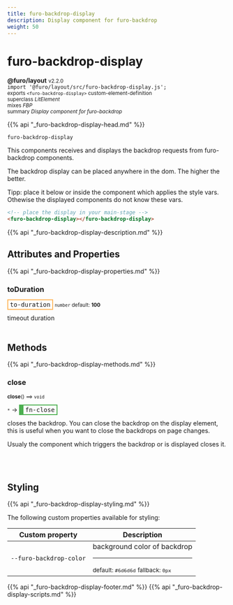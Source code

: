 ```yaml
---
title: furo-backdrop-display
description: Display component for furo-backdrop
weight: 50
---
```


# furo-backdrop-display
**@furo/layout** <small>v2.2.0</small>
<br>`import '@furo/layout/src/furo-backdrop-display.js';`<small>
<br>exports `<furo-backdrop-display>` custom-element-definition
<br>superclass *LitElement*
<br> mixes *FBP*</small>
<br><small>summary *Display component for furo-backdrop*</small>

{{% api "_furo-backdrop-display-head.md" %}}

`furo-backdrop-display`

This components receives and displays the backdrop requests from furo-backdrop components.

The backdrop display can be placed anywhere in the dom. The higher the better.

Tipp: place it below or inside the component which applies the style vars. Othewise the displayed components
do not know these vars.

```html
<!-- place the display in your main-stage -->
<furo-backdrop-display></furo-backdrop-display>
```

{{% api "_furo-backdrop-display-description.md" %}}


## Attributes and Properties
{{% api "_furo-backdrop-display-properties.md" %}}





### **toDuration**

<span  style="border-width:2px; border-style: solid;border-color:  rgb(255, 182, 91);font-family:monospace; padding:2px 4px;">to-duration</span>
<small>`number` default: **100**</small>

timeout duration
<br><br>



## Methods
{{% api "_furo-backdrop-display-methods.md" %}}



### **close**
<small>**close**() ⟹ `void`</small>

<small>`*`</small> →
<span  style="border-width:2px 2px 2px 10px; border-style: solid;border-color:  rgb(76, 175, 80);font-family:monospace; padding:2px 4px;">fn-close</span>

closes the backdrop.
You can close the backdrop on the display element, this is useful when you want to close the backdrops on page
changes.

Usualy the component which triggers the backdrop or is displayed closes it.

<br><br>






## Styling
{{% api "_furo-backdrop-display-styling.md" %}}

The following custom properties  available for styling:

Custom property | Description
----------------|-------------
`--furo-backdrop-color` | background color of backdrop <hr> <small>default: `#6d6d6d`</small> <small>fallback: `0px`</small>

{{% api "_furo-backdrop-display-footer.md" %}}
{{% api "_furo-backdrop-display-scripts.md" %}}
